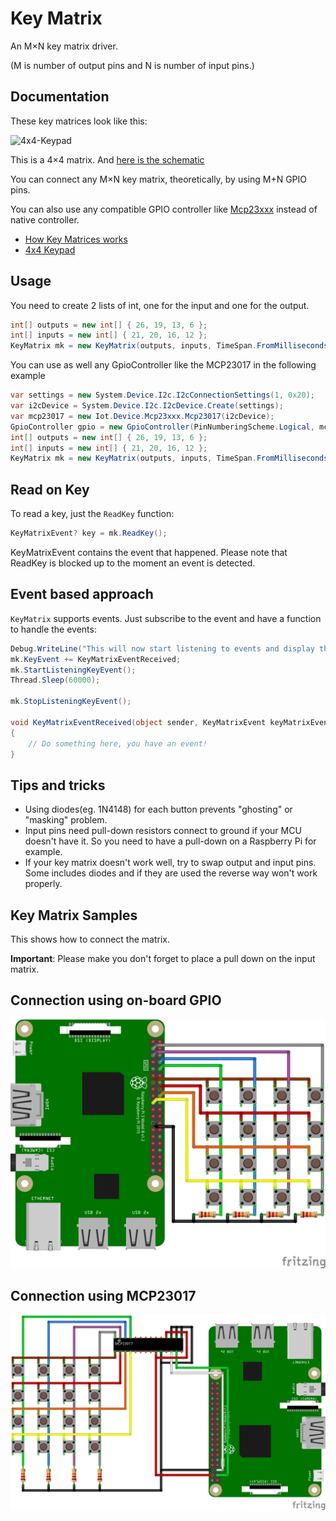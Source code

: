 # Key Matrix

An M×N key matrix driver.

(M is number of output pins and N is number of input pins.)

## Documentation

These key matrices look like this:

![4x4-Keypad](https://www.waveshare.com/img/devkit/accBoard/4x4-Keypad/4x4-Keypad-1.jpg)

This is a 4×4 matrix. And [here is the schematic](https://www.waveshare.com/w/upload/e/ea/4x4-Keypad-Schematic.pdf)

You can connect any M×N key matrix, theoretically, by using M+N GPIO pins.

You can also use any compatible GPIO controller like [Mcp23xxx](../Mcp23xxx) instead of native controller.

- [How Key Matrices works](http://pcbheaven.com/wikipages/How_Key_Matrices_Works/)
- [4x4 Keypad](https://www.waveshare.com/wiki/4x4_Keypad)

## Usage

You need to create 2 lists of int, one for the input and one for the output.

```csharp
int[] outputs = new int[] { 26, 19, 13, 6 };
int[] inputs = new int[] { 21, 20, 16, 12 };
KeyMatrix mk = new KeyMatrix(outputs, inputs, TimeSpan.FromMilliseconds(20));
```

You can use as well any GpioController like the MCP23017 in the following example

```csharp
var settings = new System.Device.I2c.I2cConnectionSettings(1, 0x20);
var i2cDevice = System.Device.I2c.I2cDevice.Create(settings);
var mcp23017 = new Iot.Device.Mcp23xxx.Mcp23017(i2cDevice);
GpioController gpio = new GpioController(PinNumberingScheme.Logical, mcp23017);
int[] outputs = new int[] { 26, 19, 13, 6 };
int[] inputs = new int[] { 21, 20, 16, 12 };
KeyMatrix mk = new KeyMatrix(outputs, inputs, TimeSpan.FromMilliseconds(20), gpio, true);
```

## Read on Key

To read a key, just the `ReadKey` function:

```csharp
KeyMatrixEvent? key = mk.ReadKey();
```

KeyMatrixEvent contains the event that happened. Please note that ReadKey is blocked up to the moment an event is detected.

## Event based approach

`KeyMatrix` supports events. Just subscribe to the event and have a function to handle the events:

```csharp
Debug.WriteLine("This will now start listening to events and display them for 60 seconds.");
mk.KeyEvent += KeyMatrixEventReceived;
mk.StartListeningKeyEvent();
Thread.Sleep(60000);

mk.StopListeningKeyEvent();

void KeyMatrixEventReceived(object sender, KeyMatrixEvent keyMatrixEvent)
{
    // Do something here, you have an event!
}
```

## Tips and tricks

- Using diodes(eg. 1N4148) for each button prevents "ghosting" or "masking" problem.
- Input pins need pull-down resistors connect to ground if your MCU doesn't have it. So you need to have a pull-down on a Raspberry Pi for example.
- If your key matrix doesn't work well, try to swap output and input pins. Some includes diodes and if they are used the reverse way won't work properly.

## Key Matrix Samples

This shows how to connect the matrix.

**Important**: Please make you don't forget to place a pull down on the input matrix.

## Connection using on-board GPIO

![Connection using Raspberry Pi](4x4kb.png)

## Connection using MCP23017

![Connection using a MCP23017](4x4kb_via_mcp23017.png)
